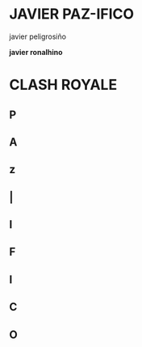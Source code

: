 # JAVIER PAZ-IFICO

javier peligrosiño

**javier ronalhino**

# CLASH ROYALE
## P
## A
## z
## |
## I
## F
## I
## C
## O
